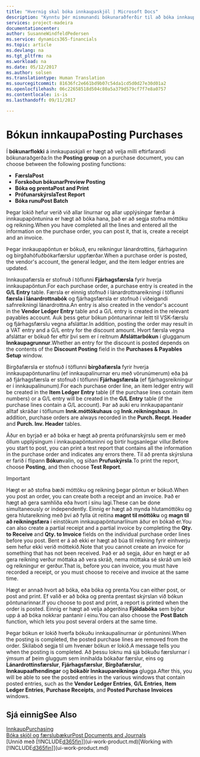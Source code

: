 ```yaml
---
title: "Hvernig skal bóka innkaupaskjöl | Microsoft Docs"
description: "Kynntu þér mismunandi bókunaraðferðir til að bóka innkaupaskjöl."
services: project-madeira
documentationcenter: 
author: SusanneWindfeldPedersen
ms.service: dynamics365-financials
ms.topic: article
ms.devlang: na
ms.tgt_pltfrm: na
ms.workload: na
ms.date: 05/12/2017
ms.author: solsen
ms.translationtype: Human Translation
ms.sourcegitcommit: 81636fc2e661bd9b07c54da1cd5d0d27e30d01a2
ms.openlocfilehash: 06c22658518d504c80a5a379d579cf7f7e8a0757
ms.contentlocale: is-is
ms.lasthandoff: 09/11/2017

---
```

# <a name="posting-purchases"></a><span data-ttu-id="26cb3-103">Bókun innkaupa</span><span class="sxs-lookup"><span data-stu-id="26cb3-103">Posting Purchases</span></span>
<span data-ttu-id="26cb3-104">Í **bókunarflokki** á innkaupaskjali er hægt að velja milli eftirfarandi bókunaraðgerða:</span><span class="sxs-lookup"><span data-stu-id="26cb3-104">In the **Posting group** on a purchase document, you can choose between the following posting functions:</span></span>

* <span data-ttu-id="26cb3-105">**Færsla**</span><span class="sxs-lookup"><span data-stu-id="26cb3-105">**Post**</span></span>
* <span data-ttu-id="26cb3-106">**Forskoðun bókunar**</span><span class="sxs-lookup"><span data-stu-id="26cb3-106">**Preview Posting**</span></span>
* <span data-ttu-id="26cb3-107">**Bóka og prenta**</span><span class="sxs-lookup"><span data-stu-id="26cb3-107">**Post and Print**</span></span>
* <span data-ttu-id="26cb3-108">**Prófunarskýrsla**</span><span class="sxs-lookup"><span data-stu-id="26cb3-108">**Test Report**</span></span>
* <span data-ttu-id="26cb3-109">**Bóka runu**</span><span class="sxs-lookup"><span data-stu-id="26cb3-109">**Post Batch**</span></span>

<span data-ttu-id="26cb3-110">Þegar lokið hefur verið við allar línurnar og allar upplýsingar færðar á innkaupapöntunina er hægt að bóka hana, það er að segja stofna móttöku og reikning.</span><span class="sxs-lookup"><span data-stu-id="26cb3-110">When you have completed all the lines and entered all the information on the purchase order, you can post it, that is, create a receipt and an invoice.</span></span>

<span data-ttu-id="26cb3-111">Þegar innkaupapöntun er bókuð, eru reikningur lánardrottins, fjárhagurinn og birgðahöfuðbókarfærslur uppfærðar.</span><span class="sxs-lookup"><span data-stu-id="26cb3-111">When a purchase order is posted, the vendor's account, the general ledger, and the item ledger entries are updated.</span></span>

<span data-ttu-id="26cb3-112">Innkaupafærsla er stofnuð í töflunni  **Fjárhagsfærsla** fyrir hverja innkaupapöntun.</span><span class="sxs-lookup"><span data-stu-id="26cb3-112">For each purchase order, a purchase entry is created in the **G/L Entry** table.</span></span> <span data-ttu-id="26cb3-113">Færsla er einnig stofnuð í lánardrottnareikningi í töflunni **færsla í lánardrottnabók** og fjárhagsfærsla er stofnuð í viðeigandi safnreikningi lánardrottna.</span><span class="sxs-lookup"><span data-stu-id="26cb3-113">An entry is also created in the vendor's account in the **Vendor Ledger Entry** table and a G/L entry is created in the relevant payables account.</span></span> <span data-ttu-id="26cb3-114">Auk þess getur bókun pöntunarinnar leitt til VSK-færslu og fjárhagsfærslu vegna afsláttar.</span><span class="sxs-lookup"><span data-stu-id="26cb3-114">In addition, posting the order may result in a VAT entry and a G/L entry for the discount amount.</span></span> <span data-ttu-id="26cb3-115">Hvort færsla vegna afsláttar er bókuð fer eftir því sem er í reitnum **Afsláttarbókun** í glugganum **Innkaupagrunnur**.</span><span class="sxs-lookup"><span data-stu-id="26cb3-115">Whether an entry for the discount is posted depends on the contents of the **Discount Posting** field in the **Purchases & Payables Setup** window.</span></span>

<span data-ttu-id="26cb3-116">Birgðafærsla er stofnuð í töflunni  **birgðafærsla** fyrir hverja innkaupapöntunarlínu (ef innkaupalínurnar eru með vörunúmerum) eða þá að fjárhagsfærsla er stofnuð í töflunni **Fjárhagsfærsla** (ef fjárhagsreikningur er í innkaupalínunum).</span><span class="sxs-lookup"><span data-stu-id="26cb3-116">For each purchase order line, an item ledger entry will be created in the **Item Ledger Entry** table (if the purchase lines contain item numbers) or a G/L entry will be created in the **G/L Entry** table (if the purchase lines contain a G/L account).</span></span> <span data-ttu-id="26cb3-117">Þar að auki eru innkaupapantanir alltaf skráðar í töflunum **Innk.móttökuhaus** og **Innk.reikningshaus** .</span><span class="sxs-lookup"><span data-stu-id="26cb3-117">In addition, purchase orders are always recorded in the **Purch. Recpt. Header** and **Purch. Inv. Header** tables.</span></span>

<span data-ttu-id="26cb3-118">Áður en byrjað er að bóka er hægt að prenta prófunarskýrslu sem er með öllum upplýsingum í innkaupapöntuninni og birtir hugsanlegar villur.</span><span class="sxs-lookup"><span data-stu-id="26cb3-118">Before you start to post, you can print a test report that contains all the information in the purchase order and indicates any errors there.</span></span> <span data-ttu-id="26cb3-119">Til að prenta skýrsluna er farið í flipann **Bókun**valin, og síðan **Prufuskýrsla**.</span><span class="sxs-lookup"><span data-stu-id="26cb3-119">To print the report, choose **Posting**, and then choose **Test Report**.</span></span>

> [!IMPORTANT]  
>   <span data-ttu-id="26cb3-120">Hægt er að stofna bæði móttöku og reikning þegar pöntun er bókuð.</span><span class="sxs-lookup"><span data-stu-id="26cb3-120">When you post an order, you can create both a receipt and an invoice.</span></span> <span data-ttu-id="26cb3-121">Það er hægt að gera samhliða eða hvort í sínu lagi.</span><span class="sxs-lookup"><span data-stu-id="26cb3-121">These can be done simultaneously or independently.</span></span> <span data-ttu-id="26cb3-122">Einnig er hægt að mynda hlutamóttöku og gera hlutareikning með því að fylla út reitina **magnt til móttöku** og **magn til að reikningsfæra** í einstökum innkaupapöntunarlínum áður en bókað er.</span><span class="sxs-lookup"><span data-stu-id="26cb3-122">You can also create a partial receipt and a partial invoice by completing the **Qty. to Receive** and **Qty. to Invoice** fields on the individual purchase order lines before you post.</span></span> <span data-ttu-id="26cb3-123">Bent er á að ekki er hægt að búa til reikning fyrir einhverju sem hefur ekki verið móttekið.</span><span class="sxs-lookup"><span data-stu-id="26cb3-123">Note that you cannot create an invoice for something that has not been received.</span></span> <span data-ttu-id="26cb3-124">Það er að segja, áður en hægt er að gera reikning verður móttaka að vera skráð, nema móttaka sé skráð um leið og reikningur er gerður.</span><span class="sxs-lookup"><span data-stu-id="26cb3-124">That is, before you can invoice, you must have recorded a receipt, or you must choose to receive and invoice at the same time.</span></span>

<span data-ttu-id="26cb3-125">Hægt er annað hvort að bóka, eða bóka og prenta.</span><span class="sxs-lookup"><span data-stu-id="26cb3-125">You can either post, or post and print.</span></span> <span data-ttu-id="26cb3-126">Ef valið er að bóka og prenta prentast skýrslan við bókun pöntunarinnar.</span><span class="sxs-lookup"><span data-stu-id="26cb3-126">If you choose to post and print, a report is printed when the order is posted.</span></span> <span data-ttu-id="26cb3-127">Einnig er hægt að velja aðgerðina **Fjöldabóka** sem býður upp á að bóka nokkrar pantanir í einu.</span><span class="sxs-lookup"><span data-stu-id="26cb3-127">You can also choose the **Post Batch** function, which lets you post several orders at the same time.</span></span>

<span data-ttu-id="26cb3-128">Þegar bókun er lokið hverfa bókuðu innkaupalínurnar úr pöntuninni.</span><span class="sxs-lookup"><span data-stu-id="26cb3-128">When the posting is completed, the posted purchase lines are removed from the order.</span></span> <span data-ttu-id="26cb3-129">Skilaboð segja til um hvenær bókun er lokið.</span><span class="sxs-lookup"><span data-stu-id="26cb3-129">A message tells you when the posting is completed.</span></span> <span data-ttu-id="26cb3-130">Að þessu loknu má sjá bókuðu færslurnar í ýmsum af þeim gluggum sem innihalda bókaðar færslur, eins og **Lánardrottinsfærslur**, **Fjárhagsfærslur**, **Birgðafærslur**, **Innkaupaafhendingar** og **bókaðir Innkaupareikninga** glugga.</span><span class="sxs-lookup"><span data-stu-id="26cb3-130">After this, you will be able to see the posted entries in the various windows that contain posted entries, such as the **Vendor Ledger Entries**, **G/L Entries**, **Item Ledger Entries**, **Purchase Receipts**, and **Posted Purchase Invoices** windows.</span></span>

## <a name="see-also"></a><span data-ttu-id="26cb3-131">Sjá einnig</span><span class="sxs-lookup"><span data-stu-id="26cb3-131">See Also</span></span>
[<span data-ttu-id="26cb3-132">Innkaup</span><span class="sxs-lookup"><span data-stu-id="26cb3-132">Purchasing</span></span>](purchasing-manage-purchasing.md)  
[<span data-ttu-id="26cb3-133">Bóka skjöl og færslubækur</span><span class="sxs-lookup"><span data-stu-id="26cb3-133">Post Documents and Journals</span></span>](ui-post-documents-journals.md)  
<span data-ttu-id="26cb3-134">[Unnið með [!INCLUDE[d365fin](includes/d365fin_md.md)]](ui-work-product.md)</span><span class="sxs-lookup"><span data-stu-id="26cb3-134">[Working with [!INCLUDE[d365fin](includes/d365fin_md.md)]](ui-work-product.md)</span></span>



